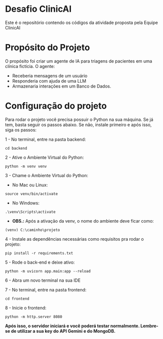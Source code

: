 # Desafio ClinicAI
Este é o repositório contendo os códigos da atividade proposta pela Equipe ClinicAI

# Propósito do Projeto
O propósito foi criar um agente de IA para triagens de pacientes em uma clínica fictícia.
O agente:
 - Receberia mensagens de um usuário
 - Responderia com ajuda de uma LLM
 - Armazenaria interações em um Banco de Dados.

# Configuração do projeto
Para rodar o projeto você precisa possuir o Python na sua máquina. Se já tem, basta seguir os passos abaixo. Se não, instale primeiro e após isso, siga os passos:

1 - No terminal, entre na pasta backend:
```
cd backend
```

2 - Ative o Ambiente Virtual do Python:
```
python -m venv venv
```

3 - Chame o Ambiente Virtual do Python:
- No Mac ou Linux:
```
source venv/bin/activate
```

- No Windows:
```
.\venv\Scripts\activate
```

- **OBS.:** Após a ativação da venv, o nome do ambiente deve ficar como:
```
(venv) C:\caminho\projeto
```

4 - Instale as dependências necessárias como requisitos pra rodar o projeto:
```
pip install -r requirements.txt
```

5 - Rode o back-end e deixe ativo:
```
python -m uvicorn app.main:app --reload
```

6 - Abra um novo terminal na sua IDE

7 - No terminal, entre na pasta frontend:
```
cd frontend
```

8 - Inicie o frontend:
```
python -m http.server 8080
```

**Após isso, o servidor iniciará e você poderá testar normalmente. Lembre-se de utilizar a sua key do API Gemini e do MongoDB.**